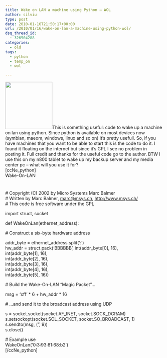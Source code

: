 ```yaml
---
title: Wake on LAN a machine using Python – WOL
author: silviu
type: post
date: 2010-01-16T21:50:17+00:00
url: /2010/01/16/wake-on-lan-a-machine-using-python-wol/
dsq_thread_id:
  - 326504288
categories:
  - old
tags:
  - python
  - temp_on
  - wol

---
```

<img decoding="async" loading="lazy" class="alignleft size-thumbnail wp-image-688" title="Wake-on-lan-cable" src="http://blog.silviuvulcan.ro/wp-content/uploads/sites/2/2010/01/Wake-on-lan-cable-150x150.jpg" alt="" width="150" height="150" />This is something useful: code to wake up a machine on lan using python. Since python is available on most devices now (symbian, maeom, windows, linux and so on) it&#8217;s pretty usefull. So, if you have machines that you want to be able to start this is the code to do it. I found it floating on the internet but since it&#8217;s GPL I see no problem in posting it. Full credit and thanks for the useful code go to the author. BTW I use this on my n800 tablet to wake up my backup server and my media center pc &#8211; what will you use it for?  
[ccNe_python]  
Wake-On-LAN  
#  
\# Copyright (C) 2002 by Micro Systems Marc Balmer  
\# Written by Marc Balmer, marc@msys.ch, http://www.msys.ch/  
\# This code is free software under the GPL

import struct, socket

def WakeOnLan(ethernet_address):

\# Construct a six-byte hardware address

addr\_byte = ethernet\_address.split(&#8216;:&#8217;)  
hw\_addr = struct.pack(&#8216;BBBBBB&#8217;, int(addr\_byte[0], 16),  
int(addr_byte[1], 16),  
int(addr_byte[2], 16),  
int(addr_byte[3], 16),  
int(addr_byte[4], 16),  
int(addr_byte[5], 16))

\# Build the Wake-On-LAN &#8220;Magic Packet&#8221;&#8230;

msg = &#8216;xff&#8217; \* 6 + hw_addr \* 16

\# &#8230;and send it to the broadcast address using UDP

s = socket.socket(socket.AF\_INET, socket.SOCK\_DGRAM)  
s.setsockopt(socket.SOL\_SOCKET, socket.SO\_BROADCAST, 1)  
s.sendto(msg, (&#8221;, 9))  
s.close()

\# Example use  
WakeOnLan(&#8216;0:3:93:81:68:b2&#8217;)  
[/ccNe_python]